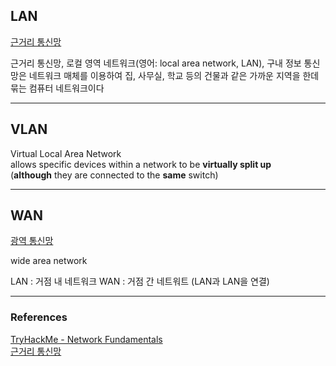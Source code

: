 


## LAN
[근거리 통신망](https://ko.wikipedia.org/wiki/%EA%B7%BC%EA%B1%B0%EB%A6%AC_%ED%86%B5%EC%8B%A0%EB%A7%9D)

근거리 통신망, 로컬 영역 네트워크(영어: local area network, LAN), 구내 정보 통신망은 네트워크 매체를 이용하여 집, 사무실, 학교 등의 건물과 같은 가까운 지역을 한데 묶는 컴퓨터 네트워크이다



---

## VLAN


Virtual Local Area Network   
allows specific devices within a network to be **virtually split up**   
(**although** they are connected to the **same** switch)

---

## WAN

[광역 통신망](https://ko.wikipedia.org/wiki/%EA%B4%91%EC%97%AD_%ED%86%B5%EC%8B%A0%EB%A7%9D)

wide area network

LAN : 거점 내 네트워크
WAN : 거점 간 네트워트 (LAN과 LAN을 연결)





---





### References
[TryHackMe - Network Fundamentals](https://tryhackme.com/module/network-fundamentals)    
[근거리 통신망](https://ko.wikipedia.org/wiki/%EA%B7%BC%EA%B1%B0%EB%A6%AC_%ED%86%B5%EC%8B%A0%EB%A7%9D)